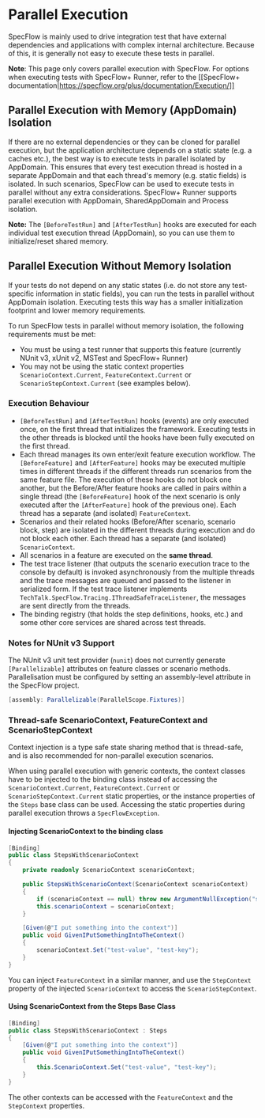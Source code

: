 # Parallel Execution

SpecFlow is mainly used to drive integration test that have external dependencies and applications with complex internal architecture. Because of this, it is generally not easy to execute these tests in parallel.

**Note**: This page only covers parallel execution with SpecFlow. For options when executing tests with SpecFlow+ Runner, refer to the [[SpecFlow+ documentation|https://specflow.org/plus/documentation/Execution/]]

## Parallel Execution with Memory (AppDomain) Isolation

If there are no external dependencies or they can be cloned for parallel execution, but the application architecture depends on a static state (e.g. a caches etc.), the best way is to execute tests in parallel isolated by AppDomain. This ensures that every test execution thread is hosted in a separate AppDomain and that each thread's memory (e.g. static fields) is isolated. In such scenarios, SpecFlow can be used to execute tests in parallel without any extra considerations. SpecFlow+ Runner supports parallel execution with AppDomain, SharedAppDomain and Process isolation.

**Note:** The `[BeforeTestRun]` and `[AfterTestRun]` hooks are executed for each individual test execution thread (AppDomain), so you can use them to initialize/reset shared memory. 

## Parallel Execution Without Memory Isolation

If your tests do not depend on any static states (i.e. do not store any test-specific information in static fields), you can run the tests in parallel without AppDomain isolation. Executing tests this way has a smaller initialization footprint and lower memory requirements.

To run SpecFlow tests in parallel without memory isolation, the following requirements must be met:

* You must be using a test runner that supports this feature (currently NUnit v3, xUnit v2, MSTest and SpecFlow+ Runner)
* You may not be using the static context properties `ScenarioContext.Current`, `FeatureContext.Current` or `ScenarioStepContext.Current` (see examples below).
 
### Execution Behaviour

* `[BeforeTestRun]` and `[AfterTestRun]` hooks (events) are only executed once, on the first thread that initializes the framework. Executing tests in the other threads is blocked until the hooks have been fully executed on the first thread.
* Each thread manages its own enter/exit feature execution workflow. The `[BeforeFeature]` and `[AfterFeature]` hooks may be executed multiple times in different threads if the different threads run scenarios from the same feature file. The execution of these hooks do not block one another, but the Before/After feature hooks are called in pairs within a single thread (the `[BeforeFeature]` hook of the next scenario is only executed after the `[AfterFeature]` hook of the previous one). Each thread has a separate (and isolated) `FeatureContext`.
* Scenarios and their related hooks (Before/After scenario, scenario block, step) are isolated in the different threads during execution and do not block each other. Each thread has a separate (and isolated) `ScenarioContext`.
* All scenarios in a feature are executed on the **same thread**.
* The test trace listener (that outputs the scenario execution trace to the console by default) is invoked asynchronously from the multiple threads and the trace messages are queued and passed to the listener in serialized form. If the test trace listener implements `TechTalk.SpecFlow.Tracing.IThreadSafeTraceListener`, the messages are sent directly from the threads. 
* The binding registry (that holds the step definitions, hooks, etc.) and some other core services are shared across test threads.

### Notes for NUnit v3 Support

The NUnit v3 unit test provider (`nunit`) does not currently generate `[Parallelizable]` attributes on feature classes or scenario methods. Parallelisation must be configured by setting an assembly-level attribute in the SpecFlow project.

```c#
[assembly: Parallelizable(ParallelScope.Fixtures)]
```

### Thread-safe ScenarioContext, FeatureContext and ScenarioStepContext

Context injection is a type safe state sharing method that is thread-safe, and is also recommended for non-parallel execution scenarios. 

When using parallel execution with generic contexts, the context classes have to be injected to the binding class instead of accessing the `ScenarioContext.Current`, `FeatureContext.Current` or `ScenarioStepContext.Current` static properties, or the instance properties of the `Steps` base class can be used. Accessing the static properties during parallel execution throws a `SpecFlowException`.

#### Injecting ScenarioContext to the binding class

```c#
[Binding]
public class StepsWithScenarioContext
{
	private readonly ScenarioContext scenarioContext;

	public StepsWithScenarioContext(ScenarioContext scenarioContext)
	{
		if (scenarioContext == null) throw new ArgumentNullException("scenarioContext");
		this.scenarioContext = scenarioContext;
	}

	[Given(@"I put something into the context")]
	public void GivenIPutSomethingIntoTheContext()
	{
		scenarioContext.Set("test-value", "test-key");
	}
}
```

You can inject `FeatureContext` in a similar manner, and use the `StepContext` property of the injected `ScenarioContext` to access the `ScenarioStepContext`.

#### Using ScenarioContext from the Steps Base Class

```c#
[Binding]
public class StepsWithScenarioContext : Steps
{
	[Given(@"I put something into the context")]
	public void GivenIPutSomethingIntoTheContext()
	{
		this.ScenarioContext.Set("test-value", "test-key");
	}
}
```

The other contexts can be accessed with the `FeatureContext` and the `StepContext` properties.